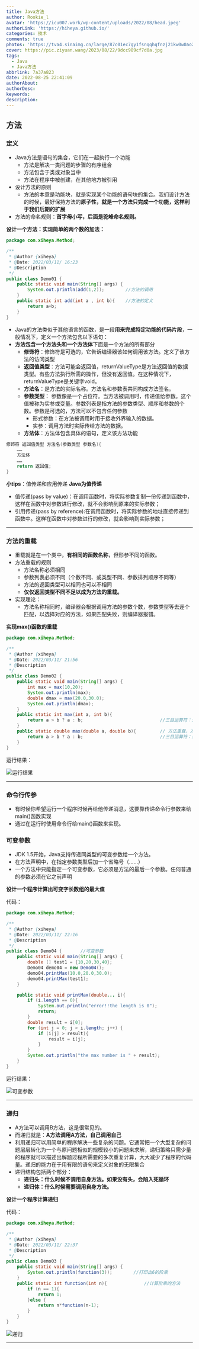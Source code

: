 ```yaml
---
title: Java方法
author: Rookie_l
avatar: 'https://icu007.work/wp-content/uploads/2022/08/head.jpeg'
authorLink: 'https://hiheya.github.io/'
categories: 技术
comments: true
photos: 'https://tva4.sinaimg.cn/large/87c01ec7gy1fsnqqhqfnzj21kw0w0ao2.jpg'
cover: https://pic.ziyuan.wang/2023/08/22/9dcc989cf7d0a.jpg
tags:
  - Java
  - Java方法
abbrlink: 7a37a823
date: 2022-08-25 22:41:09
authorAbout:
authorDesc:
keywords:
description:
---
```


## 方法

### 定义

- Java方法是语句的集合，它们在一起执行一个功能
  - 方法是解决一类问题的步骤的有序组合
  - 方法包含于类或对象当中
  - 方法在程序中被创建，在其他地方被引用
- 设计方法的原则
  - 方法的本意是功能块，就是实现某个功能的语句块的集合。我们设计方法的时候，最好保持方法的**原子性，就是一个方法只完成一个功能，这样利于我们后期的扩展**
- 方法的命名规则：**首字母小写，后面是驼峰命名规则。**

**设计一个方法：实现简单的两个数的加法：**

```java
package com.xiheya.Method;

/**
 * @Author {xiheya}
 * @Date: 2022/03/11/ 16:23
 * @Description
 */
public class Demo01 {
    public static void main(String[] args) {
        System.out.println(add(1,2));		 //方法的调用
    }
    public static int add(int a , int b){    //方法的定义
        return a+b;
    }
}

```

- Java的方法类似于其他语言的函数，是一段**用来完成特定功能的代码片段**，一般情况下，定义一个方法包含以下语句：
- **方法包含一个方法头和一个方法体**下面是一个方法的所有部分
  - **修饰符**：修饰符是可选的，它告诉编译器该如何调用该方法。定义了该方法的访问类型
  - **返回值类型**：方法可能会返回值，returnValueType是方法返回值的数据类型。有些方法执行所需的操作，但没有返回值。在这种情况下，returnValueType是关键字void。
  - **方法名**：是方法的实际名称。方法名和参数表共同构成方法签名。
  - **参数类型**： 参数像是一个占位符。当方法被调用时，传递值给参数。这个值被称为实参或变量。参数列表是指方法的参数类型、顺序和参数的个数。参数是可选的，方法可以不包含任何参数
    - 形式参数：在方法被调用时用于接收外界输入的数据。
    - 实参：调用方法时实际传给方法的数据。
  - **方法体**：方法体包含具体的语句，定义该方法功能

```java
修饰符 返回值类型 方法名(参数类型 参数名){
	……
	方法体
	……
	return 返回值;
}
```

**小tips**：值传递和应用传递 **Java为值传递**

- 值传递(pass by value)：在调用函数时，将实际参数复制一份传递到函数中，这样在函数中对参数进行修改，就不会影响到原来的实际参数；
- 引用传递(pass by reference):在调用函数时，将实际参数的地址直接传递到函数中。这样在函数中对参数进行的修改，就会影响到实际参数；

---

### 方法的重载

- 重载就是在一个类中，**有相同的函数名称**，但形参不同的函数。
- 方法重载的规则
  - 方法名称必须相同
  - 参数列表必须不同（个数不同、或类型不同、参数排列顺序不同等）
  - 方法的返回类型可以相同也可以不相同
  - **仅仅返回类型不同不足以成为方法的重载。**
- 实现理论：
  - 方法名称相同时，编译器会根据调用方法的参数个数，参数类型等去逐个匹配，以选择对应的方法，如果匹配失败，则编译器报错。

**实现max()函数的重载**

```java
package com.xiheya.Method;

/**
 * @Author {xiheya}
 * @Date: 2022/03/11/ 21:56
 * @Description
 */
public class Demo02 {
    public static void main(String[] args) {
        int max = max(10,20);
        System.out.println(max);
        double dmax = max(20.0,30.0);
        System.out.println(dmax);
    }
    public static int max(int a, int b){
        return a > b ? a : b;                             //三目运算符：进行判断，a大于b吗？如果大于返回a，否则返回b。
    }
    public static double max(double a, double b){         // 方法重载，方法名一样均为max，但是返回值与参数类型不一样，所以可以构成重载
        return a > b ? a : b;                             //三目运算符：进行判断，a大于b吗？如果大于返回a，否则返回b。
    }
}

```

运行结果：

![运行结果](https://img30.360buyimg.com/pop/jfs/t1/144758/6/25718/101275/622b5709Ebd1e27b5/75a5ef236a3b61b4.png)

---

### 命令行传参

- 有时候你希望运行一个程序时候再给他传递消息，这要靠传递命令行参数来给main()函数实现
- 通过在运行时使用命令行给main()函数来实现。

### 可变参数

- JDK 1.5开始，Java支持传递同类型的可变参数给一个方法。
- 在方法声明中，在指定参数类型后加一个省略号（……）
- 一个方法中只能指定一个可变参数，它必须是方法的最后一个参数。任何普通的参数必须在它之前声明

**设计一个程序计算出可变字长数组的最大值**

代码：

```java
package com.xiheya.Method;

/**
 * @Author {xiheya}
 * @Date: 2022/03/11/ 22:16
 * @Description
 */
public class Demo04 {       //可变参数
    public static void main(String[] args) {
        double [] test1 = {10,20,30,40};
        Demo04 demo04 = new Demo04();
        demo04.printMax(10.0,20.0,30.0);
        demo04.printMax(test1);
    }

    public static void printMax(double... i){
        if (i.length == 0){
            System.out.println("error!!the length is 0");
            return;
        }
        double result = i[0];
        for (int j = 0; j < i.length; j++) {
            if (i[j] > result){
                result = i[j];
            }
        }
        System.out.println("the max number is " + result);
    }
}

```

运行结果：

![可变参数](https://img30.360buyimg.com/pop/jfs/t1/62091/27/17177/112808/622b5c9aE22522567/07f6d7aff5cd42a3.png)

---

### 递归

- A方法可以调用B方法，这是很常见的。
- 而递归就是：**A方法调用A方法，自己调用自己**
- 利用递归可以用简单的程序解决一些复杂的问题。它通常把一个大型复杂的问题层层转化为一个与原问题相似的规模较小的问题来求解，递归策略只需少量的程序就可以描述出解题过程所需要的多次重复计算，大大减少了程序的代码量。递归的能力在于用有限的语句来定义对象的无限集合
- 递归结构包括两个部分：
  - **递归头：什么时候不调用自身方法。如果没有头，会陷入死循环**
  - **递归体：什么时候需要调用自身方法。**

**设计一个程序计算递归**

代码：

```java
package com.xiheya.Method;

/**
 * @Author {xiheya}
 * @Date: 2022/03/11/ 22:37
 * @Description
 */
public class Demo03 {
    public static void main(String[] args) {
        System.out.println(function(3));        //打印出6的阶乘
    }
    public static int function(int n){              //计算阶乘的方法
        if (n == 1){
            return 1;
        }else {
            return n*function(n-1);
        }
    }
}

```

![递归](https://img30.360buyimg.com/pop/jfs/t1/187601/21/21695/79046/622b5f66E5bd55680/8cf9080773c4a685.png)

---

